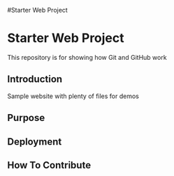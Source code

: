 #Starter Web Project

# Starter Web Project

This repository is for showing how Git and GitHub work

## Introduction


Sample website with plenty of files for demos

## Purpose

## Deployment

## How To Contribute
